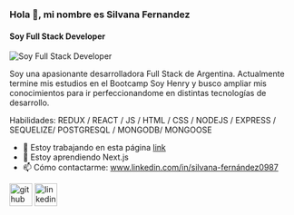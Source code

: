 ### Hola 👋, mi nombre es Silvana Fernandez
#### Soy Full Stack Developer
![Soy Full Stack Developer](https://i.pinimg.com/originals/6d/cb/87/6dcb87b5720b1f60433537ad399fd72b.png)

Soy una apasionante desarrolladora Full Stack de Argentina. 
Actualmente termine mis estudios en el Bootcamp Soy Henry y busco ampliar mis conocimientos para ir perfeccionandome en distintas tecnologías de desarrollo.




Habilidades: REDUX / REACT / JS / HTML / CSS / NODEJS / EXPRESS / SEQUELIZE/ POSTGRESQL / MONGODB/ MONGOOSE

- 🔭 Estoy trabajando en esta página [link](http://marketzone.vercel.app) 
- 🌱 Estoy aprendiendo Next.js 
- 📫 Cómo contactarme: www.linkedin.com/in/silvana-fernández0987 


[<img src='https://cdn.jsdelivr.net/npm/simple-icons@3.0.1/icons/github.svg' alt='github' height='40'>](https://github.com/https://github.com/spfernandez)  [<img src='https://cdn.jsdelivr.net/npm/simple-icons@3.0.1/icons/linkedin.svg' alt='linkedin' height='40'>](https://www.linkedin.com/in/www.linkedin.com/in/silvana-fernández0987/)  

